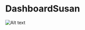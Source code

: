 # DashboardSusan
![Alt text](C:/Users/slarazun/Downloads/picasion.com_2c47d43f79e870334ad4f830da776aa0.gif "Optional Title")
